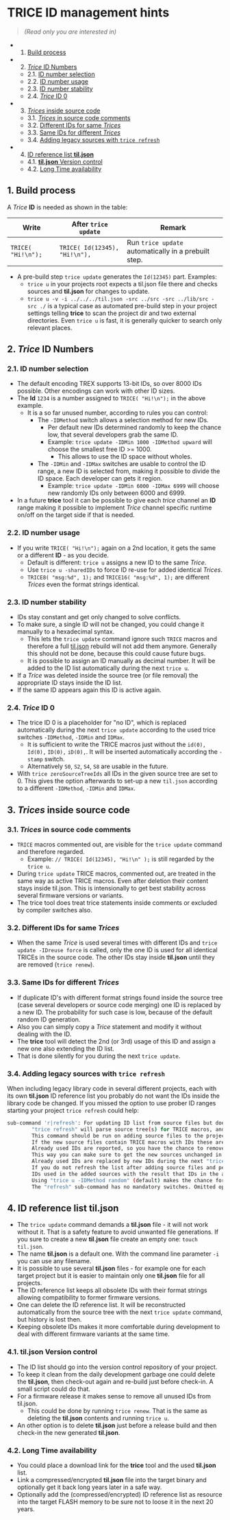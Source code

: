 # TRICE ID management hints

> _(Read only you are interested in)_

<!-- vscode-markdown-toc -->
* 1. [Build process](#Buildprocess)
* 2. [*Trice* ID Numbers](#TriceIDNumbers)
	* 2.1. [ID number selection](#IDnumberselection)
	* 2.2. [ID number usage](#IDnumberusage)
	* 2.3. [ID number stability](#IDnumberstability)
	* 2.4. [*Trice* ID 0](#TriceID0)
* 3. [*Trices* inside source code](#Tricesinsidesourcecode)
	* 3.1. [*Trices* in source code comments](#Tricesinsourcecodecomments)
	* 3.2. [Different IDs for same *Trices*](#DifferentIDsforsameTrices)
	* 3.3. [Same IDs for different *Trices*](#SameIDsfordifferentTrices)
	* 3.4. [Adding legacy sources with `trice refresh`](#Addinglegacysourceswithtricerefresh)
* 4. [ID reference list **til.json**](#IDreferencelisttil.json)
	* 4.1. [**til.json** Version control](#til.jsonVersioncontrol)
	* 4.2. [Long Time availability](#LongTimeavailability)

<!-- vscode-markdown-toc-config
	numbering=true
	autoSave=true
	/vscode-markdown-toc-config -->
<!-- /vscode-markdown-toc -->

##  1. <a name='Buildprocess'></a>Build process

A *Trice* **ID** is needed as shown in the table:

| Write              | After `trice update`          | Remark                                               |
|--------------------|-------------------------------|------------------------------------------------------|
| `TRICE( "Hi!\n");` | `TRICE( Id(12345), "Hi!\n"),` | Run `trice update` automatically in a prebuilt step. |

* A pre-build step `trice update` generates the `Id(12345)` part. Examples:
  * `trice u` in your projects root expects a til.json file there and checks sources and **til.json** for changes to update.
  * `trice u -v -i ../../../til.json -src ../src -src ../lib/src -src ./` is a typical case as automated pre-build step in your project settings telling **trice** to scan the project dir and two external directories. Even `trice u` is fast, it is generally quicker to search only relevant places.

##  2. <a name='TriceIDNumbers'></a>*Trice* ID Numbers
###  2.1. <a name='IDnumberselection'></a>ID number selection

* The default encoding TREX supports 13-bit IDs, so over 8000 IDs possible. Other encodings can work with other ID sizes.
* The **Id** `1234` is a number assigned to `TRICE( "Hi!\n");` in the above example.
  * It is a so far unused number, according to rules you can control:
    * The `-IDMethod` switch allows a selection method for new IDs.
      * Per default new IDs determined randomly to keep the chance low, that several developers grab the same ID.
      * Example: `trice update -IDMin 1000 -IDMethod upward` will choose the smallest free ID >= 1000.
        * This allows to use the ID space without wholes.
    * The `-IDMin` and `-IDMax` switches are usable to control the ID range, a new ID is selected from, making it possible to divide the ID space. Each developer can gets it region.
      * Example: `trice update -IDMin 6000 -IDMax 6999` will choose new randomly IDs only between 6000 and 6999.
* In a future **trice** tool it can be possible to give each *trice* channel an **ID** range making it possible to implement *Trice* channel specific runtime on/off on the target side if that is needed.

###  2.2. <a name='IDnumberusage'></a>ID number usage

* If you write `TRICE( "Hi!\n");` again on a 2nd location, it gets the same or a different **ID** - as you decide.
  * Default is different: `trice u` assigns a new ID to the same *Trice*.
  * Use  `trice u -sharedIDs` to force ID re-use for added identical *Trices*.
  * `TRICE8( "msg:%d", 1);` and `TRICE16( "msg:%d", 1);` are different *Trices* even the format strings identical.

###  2.3. <a name='IDnumberstability'></a>ID number stability

* IDs stay constant and get only changed to solve conflicts.
* To make sure, a single ID will not be changed, you could change it manually to a hexadecimal syntax.
  * This lets the `trice update` command ignore such `TRICE` macros and therefore a full [til.json](../til.json) rebuild will not add them anymore. Generally this should not be done, because this could cause future bugs.
  * It is possible to assign an ID manually as decimal number. It will be added to the ID list automatically during the next `trice u`.
* If a *Trice* was deleted inside the source tree (or file removal) the appropriate ID stays inside the ID list.
* If the same ID appears again this ID is active again.

###  2.4. <a name='TriceID0'></a>*Trice* ID 0

* The trice ID 0 is a placeholder for "no ID", which is replaced automatically during the next `trice update` according to the used trice switches `-IDMethod`, `-IDMin` and `IDMax`.
  * It is sufficient to write the TRICE macros just without the `id(0),` `Id(0),` `ID(0),` `iD(0),`. It will be inserted automatically according the `-stamp` switch.
  * Alternatively `S0`, `S2`, `S4`, `S8` are usable in the future.
* With `trice zeroSourceTreeIds` all IDs in the given source tree are set to 0. This gives the option afterwards to set-up a new `til.json` according to a different `-IDMethod`, `-IDMin` and `IDMax`.

##  3. <a name='Tricesinsidesourcecode'></a>*Trices* inside source code

###  3.1. <a name='Tricesinsourcecodecomments'></a>*Trices* in source code comments

* `TRICE` macros commented out, are visible for the `trice update` command and therefore regarded.
  * Example: `// TRICE( Id(12345), "Hi!\n" );` is still regarded by the `trice u`.
* During `trice update` TRICE macros, commented out, are treated in the same way as active TRICE macros. Even after deletion their content stays inside til.json. This is intensionally to get best stability across several firmware versions or variants.
* The trice tool does treat trice statements inside comments or excluded by compiler switches also.

###  3.2. <a name='DifferentIDsforsameTrices'></a>Different IDs for same *Trices*

* When the same *Trice* is used several times with different IDs and `trice update -IDreuse force` is called, only the one ID is used for all identical TRICEs in the source code. The other IDs stay inside **til.json** until they are removed (`trice renew`).

###  3.3. <a name='SameIDsfordifferentTrices'></a>Same IDs for different *Trices*

* If duplicate ID's with different format strings found inside the source tree (case several developers or source code merging) one ID is replaced by a new ID. The probability for such case is low, because of the default random ID generation.
* Also you can simply copy a *Trice* statement and modify it without dealing with the ID.
* The **trice** tool will detect the 2nd (or 3rd) usage of this ID and assign a new one also extending the ID list.
* That is done silently for you during the next `trice update`.

###  3.4. <a name='Addinglegacysourceswithtricerefresh'></a>Adding legacy sources with `trice refresh`

When including legacy library code in several different projects, each with its own **til.json** ID reference list you probably do not want the IDs inside the library code be changed. If you missed the option to use prober ID ranges starting your project  `trice refresh` could help:

```bash
sub-command 'r|refresh': For updating ID list from source files but does not change the source files.
        "trice refresh" will parse source tree(s) for TRICE macros, and refresh/generate the JSON list.
        This command should be run on adding source files to the project before the first time "trice update" is called.
        If the new source files contain TRICE macros with IDs these are added to til.json if not already used.
        Already used IDs are reported, so you have the chance to remove them from til.son and then do "trice u" again.
        This way you can make sure to get the new sources unchanged in your list.
        Already used IDs are replaced by new IDs during the next "trice update", so the old IDs in the list will survive.
        If you do not refresh the list after adding source files and perform an "trice update" new generated IDs could be equal to
        IDs used in the added sources with the result that IDs in the added sources could get changed what you may not want.
        Using "trice u -IDMethod random" (default) makes the chance for such conflicts very low.
        The "refresh" sub-command has no mandatory switches. Omitted optional switches are used with their default parameters.
```

##  4. <a name='IDreferencelisttil.json'></a>ID reference list **til.json**

* The `trice update` command demands a **til.json** file - it will not work without it. That is a safety feature to avoid unwanted file generations. If you sure to create a new **til.json** file create an empty one: `touch til.json`.
* The name **til.json** is a default one. With the command line parameter `-i` you can use any filename.
* It is possible to use several **til.json** files - for example one for each target project but it is easier to maintain only one **til.json** file for all projects.
* The ID reference list keeps all obsolete IDs with their format strings allowing compatibility to former firmware versions.
* One can delete the ID reference list. It will be reconstructed automatically from the source tree with the next `trice update` command, but history is lost then.
* Keeping obsolete IDs makes it more comfortable during development to deal with different firmware variants at the same time.

###  4.1. <a name='til.jsonVersioncontrol'></a>**til.json** Version control

* The ID list should go into the version control repository of your project.
* To keep it clean from the daily development garbage one could delete the **til.json**, then check-out again and re-build just before check-in. A small script could do that.
* For a firmware release it makes sense to remove all unused IDs from til.json.
  * This could be done by running `trice renew`. That is the same as deleting the **til.json** contents and running `trice u`.
* An other option is to delete **til.json** just before a release build and then check-in the new generated **til.json**.

###  4.2. <a name='LongTimeavailability'></a>Long Time availability

* You could place a download link for the **trice** tool and the used **til.json** list.
* Link a compressed/encrypted **til.json** file into the target binary and optionally get it back long years later in a safe way.
* Optionally add the (compressed/encrypted) ID reference list as resource into the target FLASH memory to be sure not to loose it in the next 20 years.
